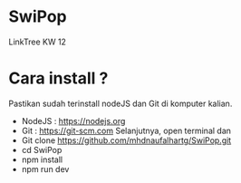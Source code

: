 # SwiPop
LinkTree KW 12

# Cara install ?
Pastikan sudah terinstall nodeJS dan Git di komputer kalian.
- NodeJS : https://nodejs.org
- Git    : https://git-scm.com
Selanjutnya, open terminal dan 
- Git clone https://github.com/mhdnaufalhartg/SwiPop.git
- cd SwiPop
- npm install
- npm run dev
